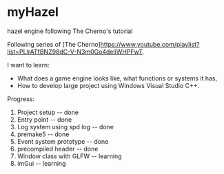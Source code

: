 # myHazel
hazel engine following The Cherno's tutorial

Following series of [The Cherno]https://www.youtube.com/playlist?list=PLlrATfBNZ98dC-V-N3m0Go4deliWHPFwT.

I want to learn:
* What does a game engine looks like, what functions or systems it has,
* How to develop large project using Windows Visual Studio C++.

Progress:
1. Project setup -- done
2. Entry point -- done
3. Log system using spd log -- done
4. premake5 -- done
5. Event system prototype -- done
6. precompiled header -- done
7. Window class with GLFW -- learning
8. imGui -- learning
